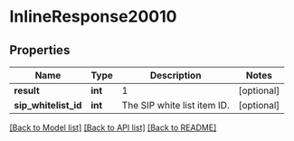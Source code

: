 # InlineResponse20010

## Properties
Name | Type | Description | Notes
------------ | ------------- | ------------- | -------------
**result** | **int** | 1 | [optional] 
**sip_whitelist_id** | **int** | The SIP white list item ID. | [optional] 

[[Back to Model list]](../README.md#documentation-for-models) [[Back to API list]](../README.md#documentation-for-api-endpoints) [[Back to README]](../README.md)


